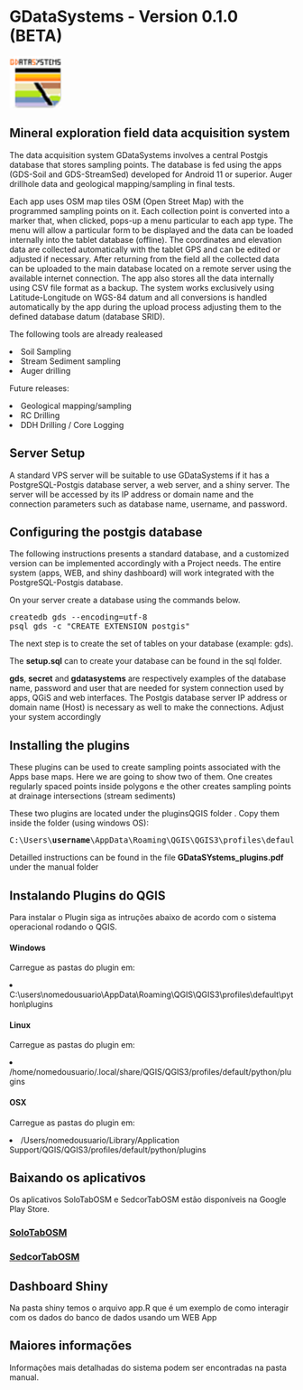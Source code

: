 # GDataSystems - Version 0.1.0 (BETA)
<img src="/img/oGDSicon.png" width=92>
<h2>Mineral exploration field data acquisition system</h2>
<p> The data acquisition system GDataSystems involves a central Postgis database that stores sampling points. The database is fed using the apps (GDS-Soil and GDS-StreamSed) developed for Android 11 or superior. Auger drillhole data and geological mapping/sampling in final tests.</p>
<p></p>Each app uses OSM map tiles OSM (Open Street Map) with the programmed sampling points on it. Each collection point is converted into a marker that, when clicked, pops-up a menu particular to each app type. The menu will allow a particular form to be displayed and the data can be loaded internally into the tablet database (offline). The coordinates and elevation data are collected automatically with the tablet GPS and can be edited or adjusted if necessary. After returning from the field all the collected data can be uploaded to the main database located on a remote server using the available internet connection. The app also stores all the data internally using CSV file format as a backup. The system works exclusively using Latitude-Longitude on WGS-84 datum and all conversions is handled automatically by the app during the upload process adjusting them to the defined database datum (database SRID).</p>
<p>The following tools are already realeased</p>
<li> Soil Sampling
<li> Stream Sediment sampling
<li> Auger drilling
<p> Future releases:</p>
<li> Geological mapping/sampling
<li> RC Drilling
<li> DDH Drilling / Core Logging
<h2>Server Setup</h2>
<p>A standard VPS server will be suitable to use GDataSystems if it has a PostgreSQL-Postgis database server, a web server, and a shiny server. The server will be accessed by its IP address or domain name and the connection parameters such as database name, username, and password.</p>
<h2>Configuring the postgis database</h2>
<p>The following instructions presents a standard database, and a customized version can be implemented accordingly with a Project needs. The entire system (apps, WEB, and shiny dashboard) will work integrated with the PostgreSQL-Postgis database.</p>
<p>On your server create a database using the commands below.</p>
<pre>createdb gds --encoding=utf-8
psql gds -c "CREATE EXTENSION postgis"</pre>
<p>The next step is to create the set of tables on your database (example: gds).</p>
<p>The <b>setup.sql</b> can to create your database can be found in the sql folder.</p>

<p><b>gds</b>, <b>secret</b> and <b>gdatasystems</b> are respectively examples of the database name, password and user that are needed for system connection used by apps, QGiS and web interfaces. The Postgis database server IP address or domain name (Host) is necessary as well to make the connections. Adjust your system accordingly</p>
<h2>Installing the plugins</h2>
<p>These plugins can be used to create sampling points associated with the Apps base maps. Here we are going to show two of them. One creates regularly spaced points inside polygons e the other creates sampling points at drainage intersections (stream sediments)</p>
<p>These two plugins are located under the pluginsQGIS folder . Copy them inside the folder (using windows OS):</p>
<pre>C:\Users\<b>username</b>\AppData\Roaming\QGIS\QGIS3\profiles\default\python\plugins\</pre>
<p>Detailled instructions can be found in the file <b>GDataSYstems_plugins.pdf</b> under the manual folder</p>



<h2>Instalando Plugins do QGIS</h2>
<p>Para instalar o Plugin siga as intruções abaixo de acordo com o sistema operacional rodando o QGIS.</p>
<h4>Windows</h4>
<p>Carregue as pastas do plugin em:</p>
<li> C:\users\nomedousuario\AppData\Roaming\QGIS\QGIS3\profiles\default\python\plugins
<h4>Linux</h4>
<p>Carregue as pastas do plugin em:</p>
<li>/home/nomedousuario/.local/share/QGIS/QGIS3/profiles/default/python/plugins
<h4>OSX</h4>
<p>Carregue as pastas do plugin em:</p>
<li>/Users/nomedousuario/Library/Application Support/QGIS/QGIS3/profiles/default/python/plugins
<h2>Baixando os aplicativos</h2>
<p>Os aplicativos SoloTabOSM e SedcorTabOSM estão disponíveis na Google Play Store.</p>
<h3><a href="https://play.google.com/store/apps/details?id=br.com.amazeone.soiltabosm">SoloTabOSM</a></h3><h3><a href="https://play.google.com/store/apps/details?id=br.com.amazeone.sedcortabosm">SedcorTabOSM</a></h3>

<h2>Dashboard Shiny</h2>
<p> Na pasta shiny temos o arquivo app.R que é um exemplo de como interagir com os dados do banco de dados usando um WEB App </p>
<h2>Maiores informações</h2>
<p>Informações mais detalhadas do sistema podem ser encontradas na pasta manual.</p>
